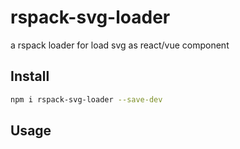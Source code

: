 # rspack-svg-loader
a rspack loader for load svg as react/vue component 

## Install 
```bash
npm i rspack-svg-loader --save-dev
```

## Usage

